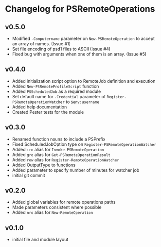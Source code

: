 # Changelog for PSRemoteOperations

## v0.5.0

+ Modified `-Computername` parameter on `New-PSRemoteOperation` to accept an array of names. (Issue #1)
+ Set file encoding of psd1 files to ASCII (Issue #4)
+ Fixed bug with arguments when one of them is an array. (Issue #5)

## v0.4.0

+ Added initialization script option to RemoteJob definition and execution
+ Added `New-PSRemoteProfileScript` function
+ Added `PSScheduledJob` as a required module
+ Set default name for `-Credential` parameter of `Register-PSRemoteOperationWatcher` to `$env:username`
+ Added help documentation
+ Created Pester tests for the module

## v0.3.0

+ Renamed function nouns to include a PSPrefix
+ Fixed ScheduledJobOption type on `Register-PSRemoteOperationWatcher`
+ Added `iro` alias for `Invoke-PSRemoteOperation`
+ Added `gro` alias for `Get-PSRemoteOperationResult`
+ Added `row` alias for `Register-RemoteOperationWatcher`
+ Added OutputType to functions
+ Added parameter to specify number of minutes for watcher job
+ initial git commit

## v0.2.0

+ Added global variables for remote operations paths
+ Made parameters consistent where possible
+ Added `nro` alias for `New-RemoteOperation`

## v0.1.0

+ initial file and module layout